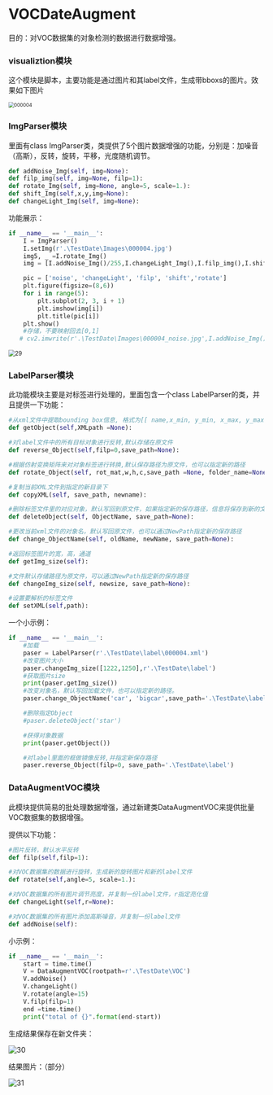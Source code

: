 # VOCDateAugment
目的：对VOC数据集的对象检测的数据进行数据增强。

### visualiztion模块

这个模块是脚本，主要功能是通过图片和其label文件，生成带bboxs的图片。效果如下图片

<img src=".\TestDate\VOC\vision\000004.jpg" alt="000004" style="zoom:67%;" />

### ImgParser模块

里面有class ImgParser类，类提供了5个图片数据增强的功能，分别是：加噪音（高斯），反转，旋转，平移，光度随机调节。

```python
def addNoise_Img(self, img=None):
def filp_img(self, img=None, filp=1):
def rotate_Img(self, img=None, angle=5, scale=1.):
def shift_Img(self,x,y,img=None):
def changeLight_Img(self, img=None):
```

功能展示：

```python
if __name__ == '__main__':
    I = ImgParser()
    I.setImg(r'.\TestDate\Images\000004.jpg')
    img5, _ =I.rotate_Img()
    img = [I.addNoise_Img()/255,I.changeLight_Img(),I.filp_img(),I.shift_Img(50,50),img5]

    pic = ['noise', 'changeLight', 'filp', 'shift','rotate']
    plt.figure(figsize=(8,6))
    for i in range(5):
        plt.subplot(2, 3, i + 1)
        plt.imshow(img[i])
        plt.title(pic[i])
    plt.show()
    #存储，不要映射回去[0,1]
   # cv2.imwrite(r'.\TestDate\Images\000004_noise.jpg',I.addNoise_Img())
```

<img src="E:\云\typora文档\文档图片集\29.png" alt="29" style="zoom: 80%;" />

### LabelParser模块

此功能模块主要是对标签进行处理的，里面包含一个class LabelParser的类，并且提供一下功能：

```python
#从xml文件中提取bounding box信息, 格式为[[ name,x_min, y_min, x_max, y_max]]
def getObject(self,XMLpath =None):

#对label文件中的所有目标对象进行反转,默认存储在原文件
def reverse_Object(self,filp=0,save_path=None):

#根据仿射变换矩阵来对对象标签进行转换,默认保存路径为原文件，也可以指定新的路径
def rotate_Object(self, rot_mat,w,h,c,save_path =None, folder_name=None):

#复制当前XML文件到指定的新目录下
def copyXML(self, save_path, newname):

#删除标签文件里的对应对象，默认写回到原文件，如果指定新的保存路径，信息将保存到新的文件中
def deleteObject(self, ObjectName, save_path=None):

#更改当前xml文件的对象名，默认写回原文件，也可以通过NewPath指定新的保存路径
def change_ObjectName(self, oldName, newName, save_path=None):

#返回标签图片的宽，高，通道
def getImg_size(self):

#文件默认存储路径为原文件，可以通过NewPath指定新的保存路径
def changeImg_size(self, newsize, save_path=None):

#设置要解析的标签文件
def setXML(self,path):
```

一个小示例：

```python
if __name__ == '__main__':	
	#加载
    paser = LabelParser(r'.\TestDate\label\000004.xml')
    #改变图片大小
    paser.changeImg_size([1222,1250],r'.\TestDate\label')
    #获取图片size
    print(paser.getImg_size())
    #改变对象名，默认写回加载文件，也可以指定新的路径。
    paser.change_ObjectName('car', 'bigcar',save_path='.\TestDate\label')

    #删除指定Object
    #paser.deleteObject('star')

    #获得对象数据
    print(paser.getObject())

    #对label里面的框做镜像反转,并指定新保存路径
    paser.reverse_Object(filp=0, save_path='.\TestDate\label')
```

### DataAugmentVOC模块

此模块提供简易的批处理数据增强，通过新建类DataAugmentVOC来提供批量VOC数据集的数据增强。

提供以下功能：

```python
#图片反转，默认水平反转
def filp(self,filp=1):

#对VOC数据集的数据进行旋转，生成新的旋转图片和新的label文件
def rotate(self,angle=5, scale=1.):

#对VOC数据集的所有图片调节亮度，并复制一份label文件，r指定亮化值
def changeLight(self,r=None):

#对VOC数据集的所有图片添加高斯噪音，并复制一份label文件
def addNoise(self):
```

小示例：

```python
if __name__ == '__main__':
    start = time.time()
    V = DataAugmentVOC(rootpath=r'.\TestDate\VOC')
    V.addNoise()
    V.changeLight()
    V.rotate(angle=15)
    V.filp(filp=1)
    end =time.time()
    print("total of {}".format(end-start))
```

生成结果保存在新文件夹：

![30](E:\云\typora文档\文档图片集\30.png)

结果图片：（部分）

![31](E:\云\typora文档\文档图片集\31.png)
